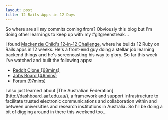 ```yaml
---
layout: post
title: 12 Rails Apps in 12 Days
---
```


So where are all my commits coming from? Obviously this blog but I'm doing other learnings to keep up with my #gitgreenstreak...

I found [Mackenzie Child's 12-in-12 Challenge](https://mackenziechild.me/12-in-12/), where he builds 12 Ruby on Rails apps in 12 weeks. He's a front-end guy doing a stellar job learning backend things and he's screencasting his way to glory. So far this week I've watched and built the following apps:

- [Reddit Clone (68mins)](https://mackenziechild.me/12-in-12/1/)
- [Jobs Board (46mins)](https://mackenziechild.me/12-in-12/7/)
- [Forum (97mins)](https://mackenziechild.me/12-in-12/10/)

I also just learned about [The Australian Federation] (http://dashboard.aaf.edu.au/), a framework and support infrastructure to facilitate trusted electronic communications and collaboration within and between universities and research institutions in Australia. So I'll be doing a bit of digging around in there this weekend too...